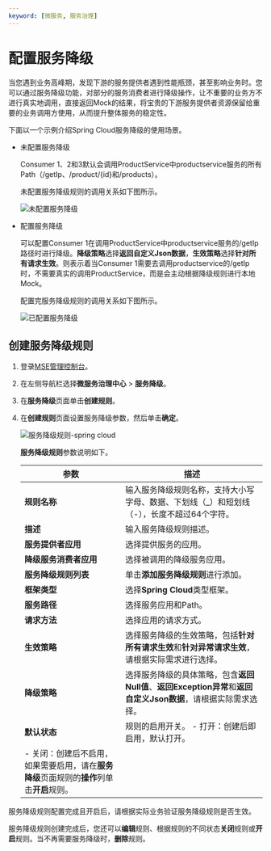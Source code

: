 ```yaml
---
keyword: [微服务, 服务治理]
---
```


# 配置服务降级

当您遇到业务高峰期，发现下游的服务提供者遇到性能瓶颈，甚至影响业务时。您可以通过服务降级功能，对部分的服务消费者进行降级操作，让不重要的业务方不进行真实地调用，直接返回Mock的结果，将宝贵的下游服务提供者资源保留给重要的业务调用方使用，从而提升整体服务的稳定性。

下面以一个示例介绍Spring Cloud服务降级的使用场景。

-   未配置服务降级

    Consumer 1、2和3默认会调用ProductService中productservice服务的所有Path（/getIp、/product/\{id\}和/products）。

    未配置服务降级规则的调用关系如下图所示。

    ![未配置服务降级](https://static-aliyun-doc.oss-cn-hangzhou.aliyuncs.com/assets/img/zh-CN/0472443061/p176014.png)

-   配置服务降级

    可以配置Consumer 1在调用ProductService中productservice服务的/getIp路径时进行降级。**降级策略**选择**返回自定义Json数据**，**生效策略**选择**针对所有请求生效**。则表示着当Consumer 1需要去调用productservice的/getIp时，不需要真实的调用ProductService，而是会主动根据降级规则进行本地Mock。

    配置完服务降级规则的调用关系如下图所示。

    ![已配置服务降级](https://static-aliyun-doc.oss-cn-hangzhou.aliyuncs.com/assets/img/zh-CN/1472443061/p176015.png)


## 创建服务降级规则

1.  登录[MSE管理控制台](https://mse.console.aliyun.com)。

2.  在左侧导航栏选择**微服务治理中心** \> **服务降级**。

3.  在**服务降级**页面单击**创建规则**。

4.  在**创建规则**页面设置服务降级参数，然后单击**确定**。

    ![服务降级规则-spring cloud](https://static-aliyun-doc.oss-cn-hangzhou.aliyuncs.com/assets/img/zh-CN/5196443061/p176046.png)

    **服务降级规则**参数说明如下。

    |参数|描述|
    |--|--|
    |**规则名称**|输入服务降级规则名称，支持大小写字母、数据、下划线（\_）和短划线（-），长度不超过64个字符。|
    |**描述**|输入服务降级规则描述。|
    |**服务提供者应用**|选择提供服务的应用。|
    |**降级服务消费者应用**|选择被调用的降级服务应用。|
    |**服务降级规则列表**|单击**添加服务降级规则**进行添加。|
    |**框架类型**|选择**Spring Cloud**类型框架。|
    |**服务路径**|选择服务应用和Path。|
    |**请求方法**|选择应用的请求方式。|
    |**生效策略**|选择服务降级的生效策略，包括**针对所有请求生效**和**针对异常请求生效**，请根据实际需求进行选择。|
    |**降级策略**|选择服务降级的具体策略，包含**返回Null值**、**返回Exception异常**和**返回自定义Json数据**，请根据实际需求选择。|
    |**默认状态**|规则的启用开关。    -   打开：创建后即启用，默认打开。
    -   关闭：创建后不启用，如果需要启用，请在**服务降级**页面规则的**操作**列单击**开启**规则。 |


服务降级规则配置完成且开启后，请根据实际业务验证服务降级规则是否生效。

服务降级规则创建完成后，您还可以**编辑**规则、根据规则的不同状态**关闭**规则或**开启**规则。当不再需要服务降级时，**删除**规则。

